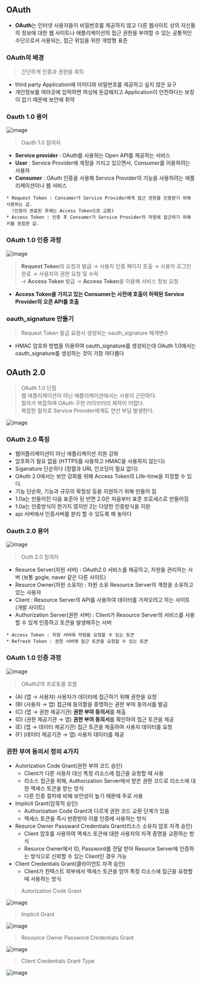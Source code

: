 ## OAuth
* **OAuth**는 인터넷 사용자들이 비밀번호를 제공하지 않고 다른 웹사이트 상의 자신들의 정보에 대한 웹 사이트나 애플리케이션의 접근 권한을 부여할 수 있는 공통적인 수단으로서 사용되는, 접근 위임을 위한 개방형 표준
### OAuth의 배경
> 간단하게 인증과 권한을 회득
* third party Application에 아이디와 비밀번호를 제공하고 싶지 않은 요구
* 개인정보를 여러곳에 입력하면 피싱에 둔감해지고 Application이 안전하다는 보장이 없기 때문에 보안에 취약
### Oauth 1.0 용어
![image](https://user-images.githubusercontent.com/102463200/198908308-c62e06d5-22e4-49a0-bc98-d68c798c10b8.png)
> Oauth 1.0 참여자  
* **Service provider** : OAuth를 사용하는 Open API를 제공하는 서비스
* **User** : Service Provider에 계정을 가지고 있으면서, Consumer를 이용하려는 사용자
* **Consumer** : OAuth 인증을 사용해 Service Provider의 기능을 사용하려는 애플리케이션이나 웹 서비스
```
* Request Token : Consumer가 Service Provider에게 접근 권한을 인증받기 위해 사용하는 값.   
  (인증이 완료된 후에는 Access Token으로 교환)
* Access Token : 인증 후 Consumer가 Service Provider의 자원에 접근하기 위해 키를 포함한 값.
```
### OAuth 1.0 인증 과정
![image](https://user-images.githubusercontent.com/102463200/198912658-2e563274-2d5c-4f5d-aebd-9c9bd9cadea4.png)

> **Request Token**의 요청과 발급 → 사용자 인증 페이지 호출 → 사용자 로그인 완료 → 사용자의 권한 요청 및 수락  
> → **Access Token** 발급 → **Access Token**을 이용해 서비스 정보 요청
* **Access Token을 가지고 있는 Consumer는 사전에 호출이 허락된 Service Provider의 오픈 API를 호출**
### oauth_signature 만들기
> Request Token 발급 요청시 생성되는 oauth_signature 매개변수
* HMAC 암호화 방법을 이용하여 oauth_signature를 생성되는데 OAuth 1.0에서는 oauth_signature를 생성하는 것이 가장 까다롭다
## OAuth 2.0
> OAuth 1.0 단점  
> 웹 애플리케이션이 아닌 애플리케이션에서는 사용이 곤란하다.  
> 절차가 복잡하여 OAuth 구현 라이브러리 제작이 어렵다.  
> 복잡한 절차로 Service Provider에게도 연산 부담 발생한다. 

![image](https://user-images.githubusercontent.com/102463200/198911779-2fec867e-1117-40cd-9331-5209484aac1c.png)
### OAuth 2.0 특징
* 웹어플리케이션이 아닌 애플리케이션 지원 강화
* 암호화가 필요 없음 (HTTPS를 사용하고 HMAC을 사용하지 않는다)
* Siganature 단순하다 (정렬과 URL 인코딩이 필요 없다)
* OAuth 2.0에서는 보안 강화를 위해 Access Token의 Life-time을 지정할 수 있다.
* 기능 단순화, 기능과 규모의 확정성 등을 지원하기 위해 만들어 짐
* 1.0a는 만들어진 다음 표준아 된 반면 2.0은 처음부터 표준 프로세스로 만들어짐
* 1.0a는 인증방식이 한가지 였지만 2는 다양한 인증방식을 지원
* api 서버에서 인증서버를 분리 할 수 있도록 해 놓아다
### Oauth 2.0 용어
![image](https://user-images.githubusercontent.com/102463200/198912837-168d58e5-c504-45f2-9f67-ea37a3a151a6.png)

> Outh 2.0 참여자
* Resurce Server(자원 서버) : OAuth2.0 서비스를 제공하고, 자원을 관리하는 서버 (보통 gogle, naver 같은 다른 사이트)
* Resurce Owner(자원 소유자) : 자원 소유 Resource Server의 계정을 소유하고 있는 사용자
* Client : Resource Server의 API를 사용하여 데이터를 가져오려고 하는 사이트 (개발 사이트)
* Authorization Server(권한 서버) : Client가 Resource Server의 서비스를 사용할 수 있게 인증하고 토큰을 발생해주는 서버
```
* Access Token : 자원 서버에 자원을 요청할 수 있는 토큰
* Refresh Token : 권한 서버에 접근 토큰을 요청할 수 있는 토큰
```
### OAuth 1.0 인증 과정
![image](https://user-images.githubusercontent.com/102463200/198916461-0a6901a9-da4f-429b-93db-2bcc72ee1505.png)
> OAuth2의 프로토콜 흐름
* (A) (앱 → 사용자) 사용자가 데이터에 접근하기 위해 권한을 요청
* (B) (사용자 → 앱) 접근에 동의함을 증명하는 권한 부여 동의서를 발급
* (C) (앱 → 권한 제공기관) **권한 부여 동의서**를 제출
* (D) (권한 제공기관 → 앱) **권한 부여 동의서**를 확인하여 접근 토큰을 제공
* (E) (앱 → 데이터 제공기관) 접근 토큰을 제출하여 사용자 데이터를 요청
* (F) (데이터 제공기관 → 앱) 사용자 데이터를 제공
### 권한 부여 동의서 정의 4가지
* Autorization Code Grant(권한 부여 코드 승인) 
  *  Client가 다른 사용자 대신 특정 리소스에 접근을 요청할 때 사용
  *  리소스 접근을 위해, Authorization Server에서 받은 권한 코드로 리소스에 대한 액세스 토큰을 받는 방식
  *  다른 인증 절차에 비해 보안성이 높기 때문에 주로 사용
* Implicit Grant(암묵적 승인)
  * Authorization Code Grant과 다르게 권한 코드 교환 단계가 있음
  * 엑세스 토큰을 즉시 반환받아 이를 인증에 사용하는 방식
* Resurce Owner Passward Credentials Grant(리소스 소유자 암호 자격 승인)
  * Client 암호를 사용하여 액세스 토큰에 대한 사용자의 자격 증명을 교환하는 방식
  * Resurce Owner에서 ID, Password를 전달 받아 Resurce Server에 인증하는 방식으로 신뢰할 수 있는 Client인 경우 가능
* Client Credentials Grant(클라이언트 자격 승인)
  * Client가 컨텍스트 외부에서 엑세스 토큰을 얻어 특정 리소스에 접근을 요청할 때 사용하는 방식 
> Autorization Code Grant  

![image](https://user-images.githubusercontent.com/102463200/198913234-cdf8f073-d2c8-4248-9549-9a6d28e4cc9a.png)
> Implicit Grant  

![image](https://user-images.githubusercontent.com/102463200/198929605-b641404c-eebc-4420-bc02-3bef9542f1b2.png)
> Resource Owner Password Credentials Grant

![image](https://user-images.githubusercontent.com/102463200/198929739-831ed17f-e6c1-4880-893c-28dceb931538.png)
> Client Credentials Grant Type

![image](https://user-images.githubusercontent.com/102463200/198929812-1ad5a6e0-dc96-4799-9dc9-95c681b55279.png)
